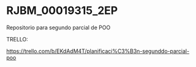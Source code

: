 # RJBM_00019315_2EP
Repositorio para segundo parcial de POO

TRELLO: 

https://trello.com/b/EKdAdM4T/planificaci%C3%B3n-segunddo-parcial-poo

